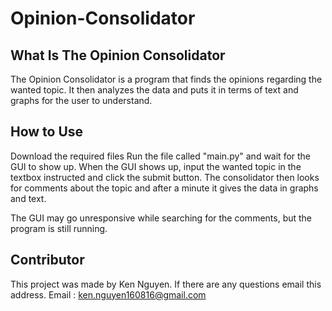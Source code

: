 # Opinion-Consolidator
## What Is The Opinion Consolidator
The Opinion Consolidator is a program that finds the opinions regarding the wanted topic. It then analyzes the data and puts it in terms of text and graphs for the user to understand. 

## How to Use
Download the required files Run the file called "main.py" and wait for the GUI to show up. When the GUI shows up, input the wanted topic in the textbox instructed and click the submit button. The consolidator then looks for comments about the topic and after a minute it gives the data in graphs and text.  

The GUI may go unresponsive while searching for the comments, but the program is still running. 

## Contributor
This project was made by Ken Nguyen. If there are any questions email this address.
Email : ken.nguyen160816@gmail.com
